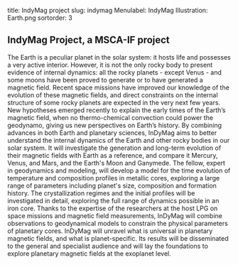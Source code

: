 title: IndyMag project
slug: indymag
Menulabel: IndyMag
Illustration: Earth.png
sortorder: 3

## IndyMag Project, a MSCA-IF project

The Earth is a peculiar planet in the solar system: it hosts life and possesses a very active interior. However, it is not the only
rocky body to present evidence of internal dynamics: all the rocky planets - except Venus - and some moons have been
proved to generate or to have generated a magnetic field. Recent space missions have improved our knowledge of the
evolution of these magnetic fields, and direct constraints on the internal structure of some rocky planets are expected in the
very next few years. New hypotheses emerged recently to explain the early times of the Earth’s magnetic field, when no
thermo-chemical convection could power the geodynamo, giving us new perspectives on Earth’s history. By combining
advances in both Earth and planetary sciences, InDyMag aims to better understand the internal dynamics of the Earth and
other rocky bodies in our solar system. It will investigate the generation and long-term evolution of their magnetic fields with
Earth as a reference, and compare it Mercury, Venus, and Mars, and the Earth's Moon and Ganymede. The fellow, expert in
geodynamics and modeling, will develop a model for the time evolution of temperature and composition profiles in metallic
cores, exploring a large range of parameters including planet's size, composition and formation history. The crystallization
regimes and the initial profiles will be investigated in detail, exploring the full range of dynamics possible in an iron core.
Thanks to the expertise of the researchers at the host LPG on space missions and magnetic field measurements, InDyMag
will combine observations to geodynamical models to constrain the physical parameters of planetary cores. InDyMag will
unravel what is universal in planetary magnetic fields, and what is planet-specific. Its results will be disseminated to the
general and specialist audience and will lay the foundations to explore planetary magnetic fields at the exoplanet level.